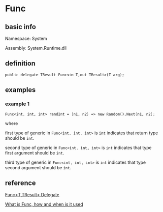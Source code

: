 # Func
## basic info
Namespace:
System

Assembly:
System.Runtime.dll

## definition
```
public delegate TResult Func<in T,out TResult>(T arg);
```

## examples
### example 1

```
Func<int, int, int> randInt = (n1, n2) => new Random().Next(n1, n2); 
```

where 

first type of generic in `Func<int, int, int>` is `int` indicates that return type should be `int`.

second type of generic in `Func<int, int, int>` is `int` indicates that type first argument should be `int`.

third type of generic in `Func<int, int, int>` is `int` indicates that type second argument should be `int`.
## reference
[Func<T,TResult> Delegate](https://learn.microsoft.com/en-us/dotnet/api/system.func-2?view=net-9.0)

[What is Func, how and when is it used](https://stackoverflow.com/questions/3624731/what-is-func-how-and-when-is-it-used)
